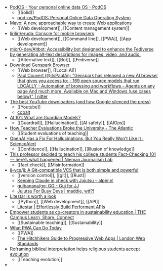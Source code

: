 - [PodOS - Your personal online data OS - PodOS](https://pod-os.org/)
	- [[Solid]]
	- [pod-os/PodOS: Personal Online Data Operating System](https://github.com/pod-os/PodOS)
- [Mavo: A new, approachable way to create Web applications](https://mavo.io/)
	- [[Web development]], [[Content management system]]
- [liriliri/eruda: Console for mobile browsers](https://github.com/liriliri/eruda)
	- [[Web development]], [[Command line]], [[PWA]], [[App development]]
- [micr0-dev/Altbot: Accessibility bot designed to enhance the Fediverse by generating alt-text descriptions for images, video, and audio.](https://github.com/micr0-dev/Altbot)
	- [[Alternative text]], [[Bot]], [[Fediverse]]
- [Download Genspark Browser](https://www.genspark.ai/browser)
	- [[Web browser]], [[Local AI]]
	- [Paul Couvert (@itsPaulAi): "Genspark has released a new AI browser that gives you access to: - 169 open source models that run LOCALLY - Automation of browsing and workflows - Agents on any page And much more. Available on Mac and Windows (use cases below)" | nitter](https://nitter.net/itsPaulAi/status/1968756290940707206#m)
- [The best YouTube downloaders (and how Google silenced the press)](https://windowsread.me/p/best-youtube-downloaders)
	- [[Youtube]]
	- [cobalt](https://cobalt.meowing.de/)
- [AI 101: What are Guardian Models?](https://www.turingpost.com/p/guardianmodels)
	- [[Guardrail]], [[Hallucination]], [[AI safety]], [[AIOps]]
- [How Teacher Evaluations Broke the University - The Atlantic](https://www.theatlantic.com/ideas/archive/2025/09/teacher-evaluations-grade-inflation/684185/)
	- [[Student evaluations of teaching]]
- [OpenAI Has a Fix For Hallucinations, But You Really Won't Like It : ScienceAlert](https://www.sciencealert.com/openai-has-a-fix-for-hallucinations-but-you-really-wont-like-it)
	- [[Confidence]], [[Hallucination]], [[Illusion of knowledge]]
- [This professor decided to teach his college students Fact-Checking 101 — here’s what happened | Nieman Journalism Lab](https://www.niemanlab.org/2025/09/this-professor-decided-to-teach-his-college-students-fact-checking-101-heres-what-happened/)
	- [[fact check]], [[Misinformation]]
- [jj-vcs/jj: A Git-compatible VCS that is both simple and powerful](https://github.com/jj-vcs/jj)
	- [[version control]], [[git]], [[Rust]]
	- [Keeping Claude in check with Jujutsu – alper.nl](https://alper.nl/dingen/2025/07/keeping-claude-in-check-with-jujutsu/)
	- [gulbanana/gg: GG - Gui for JJ](https://github.com/gulbanana/gg)
	- [Jujutsu For Busy Devs | maddie, wtf?!](https://maddie.wtf/posts/2025-07-21-jujutsu-for-busy-devs)
- [Litestar is worth a look](https://www.b-list.org/weblog/2025/aug/06/litestar/)
	- [[Python]], [[Web development]], [[API]]
	- [Litestar | Effortlessly Build Performant APIs](https://litestar.dev/)
- [Empower students as co-creators in sustainability education | THE Campus Learn, Share, Connect](https://www.timeshighereducation.com/campus/empower-students-cocreators-sustainability-education)
	- [[Sustainable teaching]], [[Sustainability]]
- [What PWA Can Do Today](https://whatpwacando.today/)
	- [[PWA]]
	- [The Hitchhikers Guide to Progressive Web Apps | London Web Standards](https://londonwebstandards.org/talks/hitchhikers-guide-to-progressive-web-apps/)
- [Reframing biblical interpretation helps religious students accept evolution](https://www.psypost.org/reframing-biblical-interpretation-helps-religious-students-accept-evolution/)
	- [[Teaching evolution]]
-